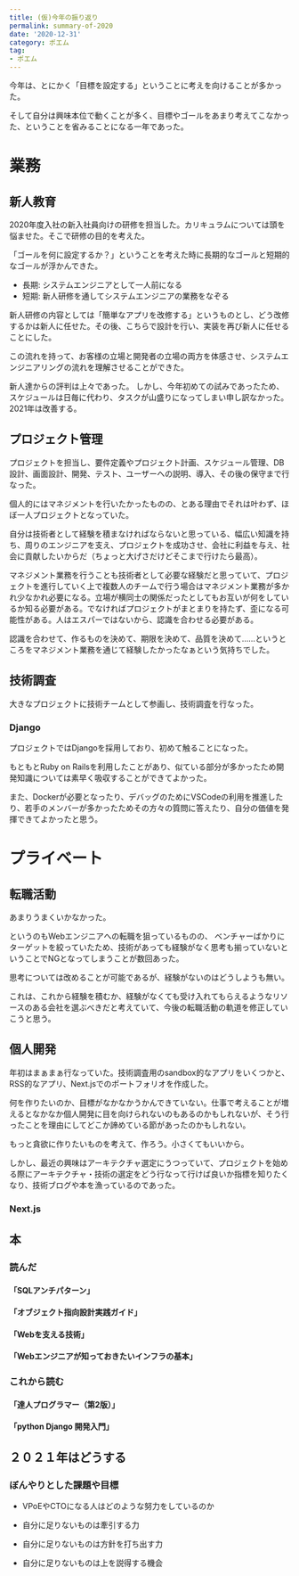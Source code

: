 ```yaml
---
title: (仮)今年の振り返り
permalink: summary-of-2020
date: '2020-12-31'
category: ポエム
tag:
- ポエム
---
```


今年は、とにかく「目標を設定する」ということに考えを向けることが多かった。

そして自分は興味本位で動くことが多く、目標やゴールをあまり考えてこなかった、ということを省みることになる一年であった。

# 業務

## 新人教育

2020年度入社の新入社員向けの研修を担当した。カリキュラムについては頭を悩ませた。そこで研修の目的を考えた。

「ゴールを何に設定するか？」ということを考えた時に長期的なゴールと短期的なゴールが浮かんできた。
- 長期: システムエンジニアとして一人前になる
- 短期: 新人研修を通してシステムエンジニアの業務をなぞる

新人研修の内容としては「簡単なアプリを改修する」というものとし、どう改修するかは新人に任せた。その後、こちらで設計を行い、実装を再び新人に任せることにした。

この流れを持って、お客様の立場と開発者の立場の両方を体感させ、システムエンジニアリングの流れを理解させることができた。

新人達からの評判は上々であった。
しかし、今年初めての試みであったため、スケジュールは日毎に代わり、タスクが山盛りになってしまい申し訳なかった。2021年は改善する。

## プロジェクト管理

プロジェクトを担当し、要件定義やプロジェクト計画、スケジュール管理、DB設計、画面設計、開発、テスト、ユーザーへの説明、導入、その後の保守まで行なった。

個人的にはマネジメントを行いたかったものの、とある理由でそれは叶わず、ほぼ一人プロジェクトとなっていた。

自分は技術者として経験を積まなければならないと思っている、幅広い知識を持ち、周りのエンジニアを支え、プロジェクトを成功させ、会社に利益を与え、社会に貢献したいからだ（ちょっと大げさだけどそこまで行けたら最高）。

マネジメント業務を行うことも技術者として必要な経験だと思っていて、プロジェクトを進行していく上で複数人のチームで行う場合はマネジメント業務が多かれ少なかれ必要になる。立場が横同士の関係だったとしてもお互いが何をしているか知る必要がある。でなければプロジェクトがまとまりを持たず、歪になる可能性がある。人はエスパーではないから、認識を合わせる必要がある。

認識を合わせて、作るものを決めて、期限を決めて、品質を決めて……というところをマネジメント業務を通じて経験したかったなぁという気持ちでした。

## 技術調査

大きなプロジェクトに技術チームとして参画し、技術調査を行なった。

### Django

プロジェクトではDjangoを採用しており、初めて触ることになった。

もともとRuby on Railsを利用したことがあり、似ている部分が多かったため開発知識については素早く吸収することができてよかった。

また、Dockerが必要となったり、デバッグのためにVSCodeの利用を推進したり、若手のメンバーが多かったためその方々の質問に答えたり、自分の価値を発揮できてよかったと思う。

# プライベート

## 転職活動

あまりうまくいかなかった。

というのもWebエンジニアへの転職を狙っているものの、
ベンチャーばかりにターゲットを絞っていたため、技術があっても経験がなく思考も揃っていないということでNGとなってしまうことが数回あった。

思考については改めることが可能であるが、経験がないのはどうしようも無い。

これは、これから経験を積むか、経験がなくても受け入れてもらえるようなリソースのある会社を選ぶべきだと考えていて、今後の転職活動の軌道を修正していこうと思う。

## 個人開発

年初はまぁまぁ行なっていた。技術調査用のsandbox的なアプリをいくつかと、RSS的なアプリ、Next.jsでのポートフォリオを作成した。

何を作りたいのか、目標がなかなかうかんできていない。仕事で考えることが増えるとなかなか個人開発に目を向けられないのもあるのかもしれないが、そう行ったことを理由にしてどこか諦めている節があったのかもしれない。

もっと貪欲に作りたいものを考えて、作ろう。小さくてもいいから。

しかし、最近の興味はアーキテクチャ選定にうつっていて、プロジェクトを始める際にアーキテクチャ・技術の選定をどう行なって行けば良いか指標を知りたくなり、技術ブログや本を漁っているのであった。


### Next.js

## 本

### 読んだ

#### 「SQLアンチパターン」

#### 「オブジェクト指向設計実践ガイド」

#### 「Webを支える技術」

#### 「Webエンジニアが知っておきたいインフラの基本」

### これから読む

#### 「達人プログラマー（第2版）」

#### 「python Django 開発入門」

## ２０２１年はどうする

### ぼんやりとした課題や目標

- VPoEやCTOになる人はどのような努力をしているのか

- 自分に足りないものは牽引する力

- 自分に足りないものは方針を打ち出す力

- 自分に足りないものは上を説得する機会
